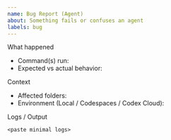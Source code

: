 ```yaml
---
name: Bug Report (Agent)
about: Something fails or confuses an agent
labels: bug
---
```


What happened
- Command(s) run:
- Expected vs actual behavior:

Context
- Affected folders:
- Environment (Local / Codespaces / Codex Cloud):

Logs / Output
```
<paste minimal logs>
```

